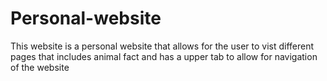 # Personal-website

This website is a personal website that allows for the user to vist different pages that includes animal fact and has a upper tab to allow for navigation of the website
